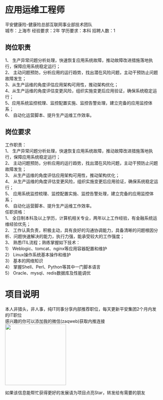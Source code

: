 # 应用运维工程师
平安健康险-健康险总部互联网事业部技术团队  
城市：上海市 经验要求：2年 学历要求：本科  招聘人数：1

## 岗位职责
1、 生产异常问题分析处理，快速恢复应用系统故障，推动故障改进措施落地执行，保障应用系统稳定运行；   
2、 主动问题预防，分析应用的运行趋势，找出潜在风险问题，主动干预防止问题故障发生；   
3、从生产运维的角度评估应用架构可用性，推动架构优化；   
4、从生产运维的角度评估变更风险，组织实施变更后应用验证，确保系统稳定运行；   
5、应用系统监控梳理、监控配置实施、监控告警处理，建立完备的应用监控体系；   
6、 自动化运营脚本、提升生产运维工作效率。

## 岗位要求
工作职责：   
1、 生产异常问题分析处理，快速恢复应用系统故障，推动故障改进措施落地执行，保障应用系统稳定运行；   
2、 主动问题预防，分析应用的运行趋势，找出潜在风险问题，主动干预防止问题故障发生；   
3、 从生产运维的角度评估应用架构可用性，推动架构优化；   
4、 从生产运维的角度评估变更风险，组织实施变更后应用验证，确保系统稳定运行；   
5、 应用系统监控梳理、监控配置实施、监控告警处理，建立完备的应用监控体系；   
6、 自动化运营脚本、提升生产运维工作效率。   
任职资格：   
1、 全日制本科及以上学历，计算机相关专业，两年以上工作经验，有金融系统运维经验优先；   
2、 工作认真负责，积极主动，具有良好的沟通协调能力，具备清晰的问题根因分析、问题快速解决的能力，执行力强，能承受较大的工作强度；   
3、 熟悉ITIL流程；熟练掌握如下技术：   
1）  Weblogic、tomcat、nginx等应用容器配置和维护   
2）  Linux操作系统基本操作和维护   
3） 基本的网络知识   
4）  掌握Shell、Perl、Python等其中一门脚本语言   
5）  Oracle、mysql、redis数据库及性能调优

# 项目说明

本人非猎头，非人事，纯IT同事分享内部推荐职位，每天更新平安集团2个月内发的IT职位  
感兴趣的你可以添加我的微信(zaqweb)获取内推连接  
<img src="https://github.com/zaqweb/PA-IT-JOBS/blob/master/WechatICode.jpeg"  height="200" width="200">

如果该信息能帮忙获得更好的发展请为项目点亮Star，转发给有需要的朋友




